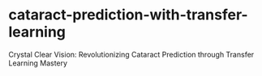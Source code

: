 # cataract-prediction-with-transfer-learning
Crystal Clear Vision: Revolutionizing Cataract Prediction through Transfer Learning Mastery
